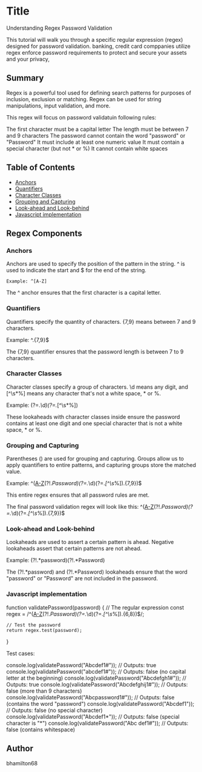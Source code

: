 # Title 
Understanding Regex Password Validation

This tutorial will walk you through a specific regular expression (regex) designed for password validation. banking, credit card comppanies utilize regex enforce password requirements to protect and secure your assets and your privacy,  

## Summary

Regex is a powerful tool used for defining search patterns for purposes of inclusion, exclusion or matching. Regex can be used for string manipulations, input validation, and more.

This regex will focus on password validatuin following rules:

The first character must be a capital letter
The length must be between 7 and 9 characters
The password cannot contain the word "password" or "Password"
It must include at least one numeric value
It must contain a special character (but not * or %)
It cannot contain white spaces

## Table of Contents

- [Anchors](#anchors)
- [Quantifiers](#quantifiers)
- [Character Classes](#character-classes)
- [Grouping and Capturing](#grouping-and-capturing)
- [Look-ahead and Look-behind](#look-ahead-and-look-behind) 
- [Javascript implementation](#Javascript-implementation) 


## Regex Components

### Anchors
Anchors are used to specify the position of the pattern in the string. ^ is used to indicate the start and $ for the end of the string.

    Example: ^[A-Z]

The ^ anchor ensures that the first character is a capital letter.
    
### Quantifiers
Quantifiers specify the quantity of characters. {7,9} means between 7 and 9 characters.

Example: ^.{7,9}$

The {7,9} quantifier ensures that the password length is between 7 to 9 characters.

### Character Classes
Character classes specify a group of characters. \d means any digit, and [^\s*%] means any character that's not a white space, * or %.

Example: (?=.*\d)(?=.*[^\s*%])

These lookaheads with character classes inside ensure the password contains at least one digit and one special character that is not a white space, * or %.

### Grouping and Capturing
Parentheses () are used for grouping and capturing. Groups allow us to apply quantifiers to entire patterns, and capturing groups store the matched value.

Example: ^([A-Z](?!.*password)(?!.*Password)(?=.*\d)(?=.*[^\s*%]).{7,9})$

This entire regex ensures that all password rules are met.

The final password validation regex will look like this: ^([A-Z](?!.*password)(?!.*Password)(?=.*\d)(?=.*[^\s*%]).{7,9})$

### Look-ahead and Look-behind
Lookaheads are used to assert a certain pattern is ahead. Negative lookaheads assert that certain patterns are not ahead.

Example: (?!.*password)(?!.*Password)

The (?!.*password) and (?!.*Password) lookaheads ensure that the word "password" or "Password" are not included in the password.

### Javascript implementation

function validatePassword(password) {
    // The regular expression
    const regex = /^([A-Z](?!.*password)(?!.*Password)(?=.*\d)(?=.*[^\s*%]).{6,8})$/;

    // Test the password
    return regex.test(password);
  
}

Test cases:

console.log(validatePassword("Abcdef1#"));  // Outputs: true
console.log(validatePassword("abcdef1#"));  // Outputs: false (no capital letter at the beginning)
console.log(validatePassword("Abcdefgh1#"));  // Outputs: true
console.log(validatePassword("Abcdefghij1#"));  // Outputs: false (more than 9 characters)
console.log(validatePassword("Abcpassword1#"));  // Outputs: false (contains the word "password")
console.log(validatePassword("Abcdef1"));  // Outputs: false (no special character)
console.log(validatePassword("Abcdef1*"));  // Outputs: false (special character is "*")
console.log(validatePassword("Abc def1#"));  // Outputs: false (contains whitespace)

## Author
bhamilton68